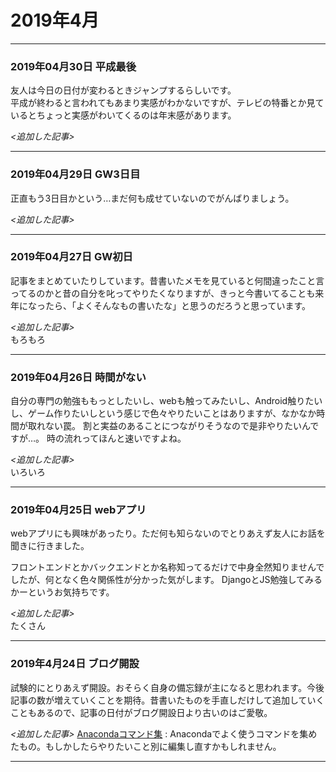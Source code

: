 # 2019年4月


- - -

### 2019年04月30日 平成最後
友人は今日の日付が変わるときジャンプするらしいです。    
平成が終わると言われてもあまり実感がわかないですが、テレビの特番とか見ているとちょっと実感がわいてくるのは年末感があります。

*<追加した記事>*

- - -

### 2019年04月29日 GW3日目
正直もう3日目かという…まだ何も成せていないのでがんばりましょう。

*<追加した記事>*

- - -

### 2019年04月27日 GW初日
記事をまとめていたりしています。昔書いたメモを見ていると何間違ったこと言ってるのかと昔の自分を叱ってやりたくなりますが、きっと今書いてることも来年になったら、「よくそんなもの書いたな」と思うのだろうと思っています。  

*<追加した記事>*  
もろもろ
- - -

### 2019年04月26日 時間がない
自分の専門の勉強ももっとしたいし、webも触ってみたいし、Android触りたいし、ゲーム作りたいしという感じで色々やりたいことはありますが、なかなか時間が取れない罠。
割と実益のあることにつながりそうなので是非やりたいんですが…。
時の流れってほんと速いですよね。

*<追加した記事>*  
いろいろ

- - - 
### 2019年04月25日 webアプリ
webアプリにも興味があったり。ただ何も知らないのでとりあえず友人にお話を聞きに行きました。

フロントエンドとかバックエンドとか名称知ってるだけで中身全然知りませんでしたが、何となく色々関係性が分かった気がします。
DjangoとJS勉強してみるかーというお気持ちです。

*<追加した記事>*  
たくさん
- - -

### 2019年4月24日 ブログ開設
試験的にとりあえず開設。おそらく自身の備忘録が主になると思われます。今後記事の数が増えていくことを期待。昔書いたものを手直しだけして追加していくこともあるので、記事の日付がブログ開設日より古いのはご愛敬。

*<追加した記事>*
[Anacondaコマンド集](python/anaconda_cmd)
:   Anacondaでよく使うコマンドを集めたもの。もしかしたらやりたいこと別に編集し直すかもしれません。

- - -
